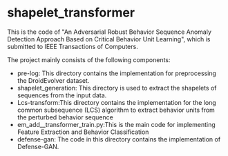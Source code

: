 # shapelet_transformer
This is the code of "An Adversarial Robust Behavior Sequence Anomaly Detection Approach Based on Critical Behavior Unit Learning", which is submitted to IEEE Transactions of Computers.

The project mainly consists of the following components:
- pre-log: This directory contains the implementation for preprocessing the DroidEvolver dataset.
- shapelet_generation: This directory is used to extract the shapelets of sequences from the input data.
- Lcs-transform:This directory contains the implementation for the long common subsequence (LCS) algorithm to extract behavior units from the perturbed behavior sequence
- em_add__transformer_train.py:This is the main code for implementing Feature Extraction and Behavior Classification
- defense-gan: The code in this directory contains the implementation of Defense-GAN. 
